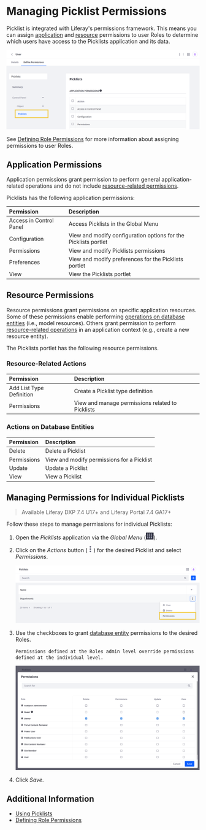 # Managing Picklist Permissions

Picklist is integrated with Liferay's permissions framework. This means you can assign [application](#application-permissions) and [resource](#resource-permissions) permissions to user Roles to determine which users have access to the Picklists application and its data.

![Assign Picklist permissions when defining Role permissions.](./managing-picklist-permissions/images/01.png)

See [Defining Role Permissions](../../../users-and-permissions/roles-and-permissions/defining-role-permissions.md) for more information about assigning permissions to user Roles.

## Application Permissions

Application permissions grant permission to perform general application-related operations and do not include [resource-related permissions](#resource-permissions).

Picklists has the following application permissions:

| Permission | Description |
| :--- | :--- |
| Access in Control Panel | Access Picklists in the Global Menu |
| Configuration | View and modify configuration options for the Picklists portlet |
| Permissions | View and modify Picklists permissions |
| Preferences | View and modify preferences for the Picklists portlet |
| View | View the Picklists portlet |

## Resource Permissions

Resource permissions grant permissions on specific application resources. Some of these permissions enable performing [operations on database entities](#resource-related-actions) (i.e., model resources). Others grant permission to perform [resource-related operations](#actions-on-database-entities) in an application context (e.g., create a new resource entity).

The Picklists portlet has the following resource permissions.

### Resource-Related Actions

| Permission | Description |
| :--- | :--- |
| Add List Type Definition | Create a Picklist type definition |
| Permissions | View and manage permissions related to Picklists |

### Actions on Database Entities

| Permission | Description |
| :--- | :--- |
| Delete | Delete a Picklist |
| Permissions | View and modify permissions for a Picklist |
| Update | Update a Picklist |
| View | View a Picklist |

## Managing Permissions for Individual Picklists

> Available Liferay DXP 7.4 U17+ and Liferay Portal 7.4 GA17+

Follow these steps to manage permissions for individual Picklists:

1. Open the *Picklists* application via the *Global Menu* (![Global Menu](../../../images/icon-applications-menu.png)).

1. Click on the *Actions* button (![Actions Button](../../../images/icon-actions.png)) for the desired Picklist and select *Permissions*.

   ![Click the Actions button for the desired Picklist and select Permissions.](./managing-picklist-permissions/images/02.png)

1. Use the checkboxes to grant [database entity](#actions-on-database-entities) permissions to the desired Roles.

   ```{note}
   Permissions defined at the Roles admin level override permissions defined at the individual level.
   ```

   ![Use the checkboxes to assign permissions to the desired roles.](./managing-picklist-permissions/images/03.png)

1. Click *Save*.

## Additional Information

* [Using Picklists](./using-picklists.md)
* [Defining Role Permissions](../../../users-and-permissions/roles-and-permissions/defining-role-permissions.md)
